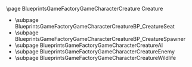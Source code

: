 \page BlueprintsGameFactoryGameCharacterCreature Creature
- \subpage BlueprintsGameFactoryGameCharacterCreatureBP_CreatureSeat
- \subpage BlueprintsGameFactoryGameCharacterCreatureBP_CreatureSpawner
- \subpage BlueprintsGameFactoryGameCharacterCreatureAI
- \subpage BlueprintsGameFactoryGameCharacterCreatureEnemy
- \subpage BlueprintsGameFactoryGameCharacterCreatureWildlife
